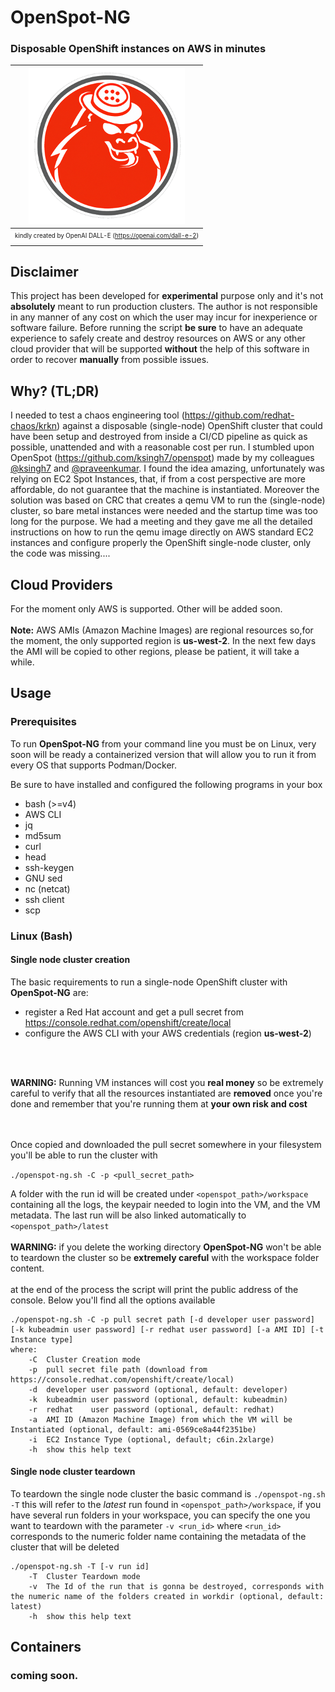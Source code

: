 # OpenSpot-NG
### Disposable OpenShift instances on AWS in minutes

| ![space-1.jpg](assets/openspot_ng_logo.png) |
|:--:|
| <sub><sup>kindly created by OpenAI DALL-E (https://openai.com/dall-e-2) </sup></sub>|

## Disclaimer
This project has been developed for **experimental** purpose only and it's not **absolutely** meant to run production clusters. The author is not responsible in any manner of any cost on which the user may incur for inexperience or software failure.
Before running the script **be sure** to have an adequate experience to safely create and destroy resources on AWS or any other cloud provider that will be supported **without** the help of this software in order to recover **manually** from possible issues.

## Why? (TL;DR)
I needed to test a chaos engineering tool (https://github.com/redhat-chaos/krkn) against a disposable (single-node) OpenShift cluster that could have been setup and destroyed from inside a CI/CD pipeline as quick as possible, unattended and with a reasonable cost per run.
I stumbled upon OpenSpot (https://github.com/ksingh7/openspot) made by my colleagues  [@ksingh7](https://github.com/ksingh7) and [@praveenkumar](https://github.com/praveenkumar). I found the idea amazing, unfortunately was relying on EC2 Spot Instances, that, if from a cost perspective are more affordable, do not guarantee that the machine is instantiated.
Moreover the solution was based on CRC that creates a qemu VM to run the (single-node) cluster, so bare metal instances were needed and the startup time was too long for the purpose.
We had a meeting and they gave me all the detailed instructions on how to run the qemu image directly on AWS standard EC2 instances and configure properly the OpenShift single-node cluster, only the code was missing....

## Cloud Providers
For the moment only AWS is supported. Other will be added soon.
<br/>
<br/>
**Note:** AWS AMIs (Amazon Machine Images) are regional resources so,for the moment, the only supported region is **us-west-2**. In the next few days the AMI will be copied to other regions, please be patient, it will take a while.

## Usage
### Prerequisites
To run **OpenSpot-NG** from your command line you must be on Linux, very soon will be ready a containerized version that will allow you to run it from every OS that supports Podman/Docker.

Be sure to have installed and configured the following programs in your box

- bash (>=v4)
- AWS CLI
- jq
- md5sum
- curl
- head
- ssh-keygen
- GNU sed
- nc (netcat)
- ssh client
- scp

### Linux (Bash)
#### Single node cluster creation

The basic requirements to run a single-node OpenShift cluster with **OpenSpot-NG** are:
- register a Red Hat account and get a pull secret from https://console.redhat.com/openshift/create/local 
- configure the AWS CLI with your AWS credentials (region **us-west-2**)
<br/>
<br/>

**WARNING:** Running VM instances will cost you **real money** so be extremely careful to verify that all the resources instantiated are **removed** once you're done and remember that you're running them at **your own risk and cost**

<br/>
<br/>
Once copied and downloaded the pull secret somewhere in your filesystem you'll be able to run the cluster with

```./openspot-ng.sh -C -p <pull_secret_path>```

A folder with the run id will be created under ```<openspot_path>/workspace``` containing all the logs, the keypair needed to login into the VM, and the VM metadata. The last run will be also linked automatically to ```<openspot_path>/latest```
<br/>
<br/>
**WARNING:** if you delete the working directory **OpenSpot-NG** won't be able to teardown the cluster so be **extremely careful** with the workspace folder content.
<br/>
<br/>
at the end of the process the script will print the public address of the console.
Below you'll find all the options available

```
./openspot-ng.sh -C -p pull secret path [-d developer user password] [-k kubeadmin user password] [-r redhat user password] [-a AMI ID] [-t Instance type]
where:
    -C  Cluster Creation mode
    -p  pull secret file path (download from https://console.redhat.com/openshift/create/local) 
    -d  developer user password (optional, default: developer)
    -k  kubeadmin user password (optional, default: kubeadmin)
    -r  redhat    user password (optional, default: redhat)
    -a  AMI ID (Amazon Machine Image) from which the VM will be Instantiated (optional, default: ami-0569ce8a44f2351be)
    -i  EC2 Instance Type (optional, default; c6in.2xlarge)
    -h  show this help text
```
#### Single node cluster teardown
To teardown the single node cluster the basic command is 
```./openspot-ng.sh -T```
this will refer to the *latest* run found in ```<openspot_path>/workspace```, if you have several run folders in your workspace, you can specify the one you want to teardown with the parameter ```-v <run_id>``` where ```<run_id>``` corresponds to the numeric folder name containing the metadata of the cluster that will be deleted

```
./openspot-ng.sh -T [-v run id]
    -T  Cluster Teardown mode
    -v  The Id of the run that is gonna be destroyed, corresponds with the numeric name of the folders created in workdir (optional, default: latest)
    -h  show this help text 

```

## Containers
### coming soon.
